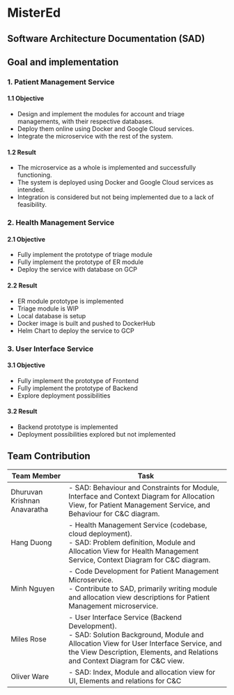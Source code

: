 # MisterEd

## Software Architecture Documentation (SAD)

## Goal and implementation
### 1. Patient Management Service
#### 1.1 Objective
- Design and implement the modules for account and triage managements, with their respective databases.
- Deploy them online using Docker and Google Cloud services.
- Integrate the microservice with the rest of the system.
#### 1.2 Result
- The microservice as a whole is implemented and successfully functioning.
- The system is deployed using Docker and Google Cloud services as intended.
- Integration is considered but not being implemented due to a lack of feasibility.

### 2. Health Management Service
#### 2.1 Objective
- Fully implement the prototype of triage module
- Fully implement the prototype of ER module
- Deploy the service with database on GCP
#### 2.2 Result
- ER module prototype is implemented
- Triage module is WIP
- Local database is setup
- Docker image is built and pushed to DockerHub
- Helm Chart to deploy the service to GCP
### 3. User Interface Service
#### 3.1 Objective
- Fully implement the prototype of Frontend
- Fully implement the prototype of Backend
- Explore deployment possibilities
#### 3.2 Result
- Backend prototype is implemented
- Deployment possibilities explored but not implemented

## Team Contribution
| Team Member                  | Task                                                                                                                                                                     |
|------------------------------|--------------------------------------------------------------------------------------------------------------------------------------------------------------------------|
| Dhuruvan Krishnan Anavaratha | - SAD: Behaviour and Constraints for Module, Interface and Context Diagram for Allocation View, for Patient Management Service, and Behaviour for C&C diagram.|
| Hang Duong                   | - Health Management Service (codebase, cloud deployment). </br> - SAD: Problem definition, Module and Allocation View for Health Management Service, Context Diagram for C&C diagram.|
|  Minh Nguyen                 | - Code Development for Patient Management Microservice. </br> - Contribute to SAD, primarily writing module and allocation view descriptions for Patient Management microservice. |
| Miles Rose                   | - User Interface Service (Backend Development). </br> - SAD: Solution Background, Module and Allocation View for User Interface Service, and the View Description, Elements, and Relations and Context Diagram for C&C view.|
| Oliver Ware                  | - SAD: Index, Module and allocation view for UI, Elements and relations for C&C |
                                                       
